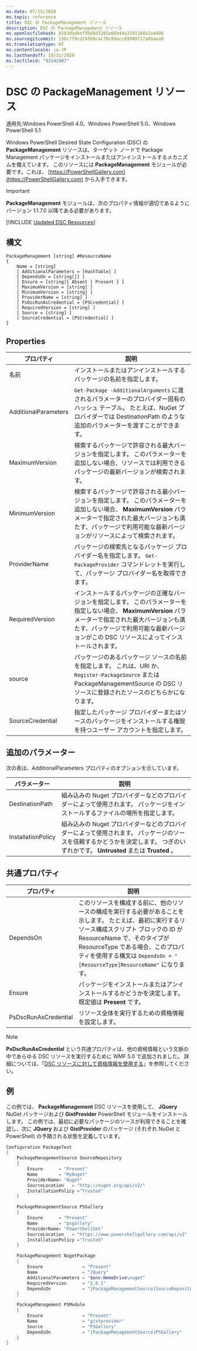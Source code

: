 ```yaml
---
ms.date: 07/15/2020
ms.topic: reference
title: DSC の PackageManagement リソース
description: DSC の PackageManagement リソース
ms.openlocfilehash: 83839adbef8bd8d3265a06b44a3101108b2a4486
ms.sourcegitcommit: 196c7f8cd24560cac70c88acc89909f17a86aea9
ms.translationtype: HT
ms.contentlocale: ja-JP
ms.lasthandoff: 10/31/2020
ms.locfileid: "93142907"
---
```

# <a name="dsc-packagemanagement-resource"></a>DSC の PackageManagement リソース

適用先:Windows PowerShell 4.0、Windows PowerShell 5.0、Windows PowerShell 5.1

Windows PowerShell Desired State Configuration (DSC) の **PackageManagement** リソースは、ターゲット ノードで Package Management パッケージをインストールまたはアンインストールするメカニズムを備えています。 このリソースには **PackageManagement** モジュールが必要です。これは、 [https://PowerShellGallery.com](https://PowerShellGallery.com) から入手できます。

> [!IMPORTANT]
> **PackageManagement** モジュールは、次のプロパティ情報が適切であるようにバージョン 1.1.7.0 以降である必要があります。

[!INCLUDE [Updated DSC Resources](../../../../../includes/dsc-resources.md)]

## <a name="syntax"></a>構文

```Syntax
PackageManagement [string] #ResourceName
{
    Name = [string]
    [ AdditionalParameters = [HashTable] ]
    [ DependsOn = [string[]] ]
    [ Ensure = [string]{ Absent | Present } ]
    [ MaximumVersion = [string] ]
    [ MinimumVersion = [string] ]
    [ ProviderName = [string] ]
    [ PsDscRunAsCredential = [PSCredential] ]
    [ RequiredVersion = [string] ]
    [ Source = [string] ]
    [ SourceCredential = [PSCredential] ]
}
```

## <a name="properties"></a>Properties

|プロパティ |説明 |
|---|---|
|名前 |インストールまたはアンインストールするパッケージの名前を指定します。 |
|AdditionalParameters |`Get-Package -AdditionalArguments` に渡されるパラメーターのプロバイダー固有のハッシュ テーブル。 たとえば、NuGet プロバイダーでは DestinationPath のような追加のパラメーターを渡すことができます。 |
|MaximumVersion |検索するパッケージで許容される最大バージョンを指定します。 このパラメーターを追加しない場合、リソースでは利用できるパッケージの最新バージョンが検索されます。 |
|MinimumVersion |検索するパッケージで許容される最小バージョンを指定します。 このパラメーターを追加しない場合、 **MaximumVersion** パラメーターで指定された最大バージョンも満たす、パッケージで利用可能な最新バージョンがリソースによって検索されます。 |
|ProviderName |パッケージの検索先となるパッケージ プロバイダー名を指定します。 `Get-PackageProvider` コマンドレットを実行して、パッケージ プロバイダー名を取得できます。 |
|RequiredVersion |インストールするパッケージの正確なバージョンを指定します。 このパラメーターを指定しない場合、 **MaximumVersion** パラメーターで指定された最大バージョンも満たす、パッケージで利用可能な最新バージョンがこの DSC リソースによってインストールされます。 |
|source |パッケージのあるパッケージ ソースの名前を指定します。 これは、URI か、`Register-PackageSource` または PackageManagementSource の DSC リソースに登録されたソースのどちらかになります。 |
|SourceCredential |指定したパッケージ プロバイダーまたはソースのパッケージをインストールする権限を持つユーザー アカウントを指定します。 |

## <a name="additional-parameters"></a>追加のパラメーター

次の表は、AdditionalParameters プロパティのオプションを示しています。

|パラメーター |説明 |
|---|---|
|DestinationPath |組み込みの Nuget プロバイダーなどのプロバイダーによって使用されます。 パッケージをインストールするファイルの場所を指定します。 |
|InstallationPolicy |組み込みの Nuget プロバイダーなどのプロバイダーによって使用されます。 パッケージのソースを信頼するかどうかを決定します。 つぎのいずれかです。 **Untrusted** または **Trusted** 。 |

## <a name="common-properties"></a>共通プロパティ

|プロパティ |説明 |
|---|---|
|DependsOn |このリソースを構成する前に、他のリソースの構成を実行する必要があることを示します。 たとえば、最初に実行するリソース構成スクリプト ブロックの ID が ResourceName で、そのタイプが ResourceType である場合、このプロパティを使用する構文は `DependsOn = "[ResourceType]ResourceName"` になります。 |
|Ensure |パッケージをインストールまたはアンインストールするかどうかを決定します。 既定値は **Present** です。 |
|PsDscRunAsCredential |リソース全体を実行するための資格情報を設定します。 |

> [!NOTE]
> **PsDscRunAsCredential** という共通プロパティは、他の資格情報という文脈の中であらゆる DSC リソースを実行するために WMF 5.0 で追加されました。 詳細については、「[DSC リソースに対して資格情報を使用する](../../../configurations/runasuser.md)」を参照してください。

## <a name="example"></a>例

この例では、 **PackageManagement** DSC リソースを使用して、 **JQuery** NuGet パッケージおよび **GistProvider** PowerShell モジュールをインストールします。 この例では、最初に必要なパッケージのソースが利用できることを確認し、次に **JQuery** および **GistProvider** のパッケージ (それぞれ NuGet と PowerShell) の予期される状態を定義しています。

```powershell
Configuration PackageTest
{
    PackageManagementSource SourceRepository
    {
        Ensure      = "Present"
        Name        = "MyNuget"
        ProviderName= "Nuget"
        SourceLocation   = "http://nuget.org/api/v2/"
        InstallationPolicy ="Trusted"
    }

    PackageManagementSource PSGallery
    {
        Ensure      = "Present"
        Name        = "psgallery"
        ProviderName= "PowerShellGet"
        SourceLocation   = "https://www.powershellgallery.com/api/v2"
        InstallationPolicy ="Trusted"
    }

    PackageManagement NugetPackage
    {
        Ensure               = "Present"
        Name                 = "JQuery"
        AdditionalParameters = "$env:HomeDrive\nuget"
        RequiredVersion      = "2.0.1"
        DependsOn            = "[PackageManagementSource]SourceRepository"
    }

    PackageManagement PSModule
    {
        Ensure               = "Present"
        Name                 = "gistprovider"
        Source               = "PSGallery"
        DependsOn            = "[PackageManagementSource]PSGallery"
    }
}
```
